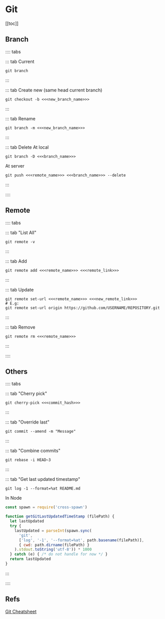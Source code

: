 # Git
[[toc]]


## Branch

:::: tabs

::: tab Current
```
git branch
```
:::

::: tab Create new
(same head current branch)
```
git checkout -b <<<new_branch_name>>>
```
:::


::: tab Rename
```
git branch -m <<<new_branch_name>>>
```
:::

::: tab Delete
At local 
```
git branch -D <<<branch_name>>>
```

At server
```
git push <<<remote_name>>> <<<branch_name>>> --delete
```
:::

::::


## Remote


:::: tabs

::: tab "List All"
```
git remote -v
```
:::

::: tab Add
```
git remote add <<<remote_name>>> <<<remote_link>>>
```
:::


::: tab Update
```
git remote set-url <<<remote_name>>> <<<new_remote_link>>>
# E.g: 
git remote set-url origin https://github.com/USERNAME/REPOSITORY.git
```
:::


::: tab Remove
```
git remote rm <<<remote_name>>>
```
:::

::::


## Others

:::: tabs

::: tab "Cherry pick"
```
git cherry-pick <<<commit_hash>>>
```
:::

::: tab "Override last"
```
git commit --amend -m "Message"
```
:::


::: tab "Combine commits"
```
git rebase -i HEAD~3
```
:::

::: tab "Get last updated timestamp"
```
git log -1 --format=%at README.md
```

In Node

```js
const spawn = require('cross-spawn')

function getGitLastUpdatedTimeStamp (filePath) {
  let lastUpdated
  try {
    lastUpdated = parseInt(spawn.sync(
      'git',
      ['log', '-1', '--format=%at', path.basename(filePath)],
      { cwd: path.dirname(filePath) }
    ).stdout.toString('utf-8')) * 1000
  } catch (e) { /* do not handle for now */ }
  return lastUpdated
}
```
:::

::::


## Refs 

[Git Cheatsheet](https://education.github.com/git-cheat-sheet-education.pdf)